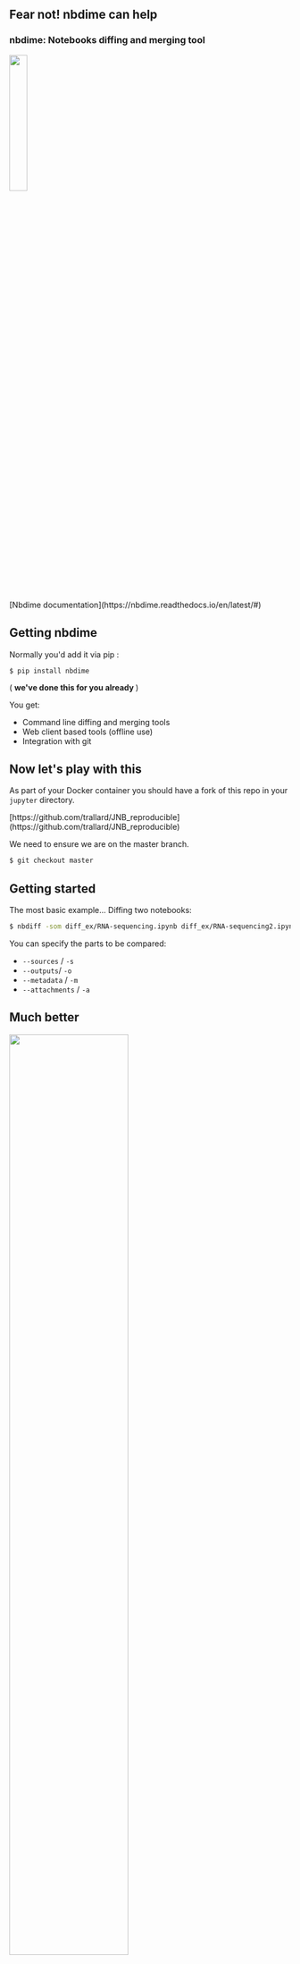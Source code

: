 <section class='dark-diagonal'>

<h2> Fear not! <accent-text> nbdime</accent-text> can help</h2>

<h3> nbdime: Notebooks diffing and merging tool </h3>
<a href='http://opendreamkit.org' target='_blank'>
<img src="resources/odk-logo.svg" style='width:25%'/></a>
<br>
[Nbdime documentation](https://nbdime.readthedocs.io/en/latest/#)
</section>



## Getting nbdime
Normally you'd add it via pip :
```
$ pip install nbdime
```
( <strong> we've done this for you already </strong>)

You get:
- Command line diffing and merging tools
- Web client based tools (offline use)
- Integration with git



## Now let's play with this
<i class="fa fa-code-fork" aria-hidden="true"></i> As part of your Docker container
you should have a fork of this repo in your `jupyter` directory.

<p class= "fragment grow"> [https://github.com/trallard/JNB_reproducible](https://github.com/trallard/JNB_reproducible)
</p>



We need to ensure we are on the <accent-text>master</accent-text> branch.
```bash
$ git checkout master
```



## Getting started
The most basic example...
Diffing two notebooks:
```bash
$ nbdiff -som diff_ex/RNA-sequencing.ipynb diff_ex/RNA-sequencing2.ipynb
```
You can specify the parts to be compared:
- `--sources` / `-s`
- `--outputs`/ `-o`
- `--metadata` / `-m`
- `--attachments` / `-a`



## Much better
<img src="resources/nbdiff1.png" style='width:65%'/>



<img src="resources/nbdiff.png" style='width:70%'/>



<img src="resources/nbdiff-terminal.png" style='width:65%'/>



## Diffing on the web-app
Like in the previous example, we can compare the two notebooks...
and display <strong> rich rendered diffs </strong> on our web browser.

```bash
$ nbdiff-web -so diff_ex/RNA-sequencing.ipynb diff_ex/RNA-sequencing2.ipynb
```



<img src="resources/diff_web1.PNG" style='width:100%'/>

<div class='float_modal fragment fade-in'>
<p class='modal_p'> Note that in this case <br/>
'red': base and 'green': remote </p>
</div>



<img src="resources/diff_web2.PNG" style='width:100%'/>

<img src="resources/diff_web3.PNG" style='width:100%'/>



<img src="resources/diff_web4.PNG" style='width:100%'/>



## Are you forgetting about version control?
<img src="resources/version-control.jpg">
<br>
<small> Taken from http://geek-and-poke.com/ </smal>


## NBDIME version control integration
(Note: only git is supported at the moment)
- As <strong> drivers </strong> for your diff and merge operations (nbdime takes over these)
- Defining nbdime as diff and merge <strong> tools </tools>



## Integrate with <i class="fa fa-git-square" aria-hidden="true"></i>
Configuring all diff/merge drivers and tools:
```
$ nbdime config-git --enable --global
```

Note this allows for other configurations:
- for the current repository
- for this user (global)
- at system level



### Diffing two commits on the command line
```bash
$ git diff de2863c 404e4e0
```
![](resources/git_diff1.png)



## Using your web browser
```
$ nbdiff-web de2863c 404e4e0
```



<img src="resources/diff_webgit1.png" style='width:75%'/>



<img src="resources/diff_webgit1.png" style='width:75%'/>
